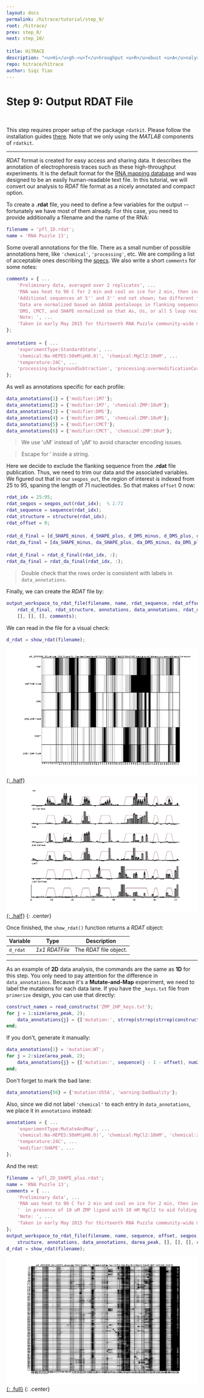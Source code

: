 ```yaml
---
layout: docs
permalink: /hitrace/tutorial/step_9/
root: /hitrace/
prev: step_8/
next: step_10/

title: HiTRACE
description: "<u>Hi</u>gh-<u>T</u>hroughput <u>R</u>obust <u>A</u>nalysis for <u>C</u>apillary <u>E</u>lectrophoresis"
repo: hitrace/hitrace
author: Siqi Tian
---
```


# Step 9: Output RDAT File

<br/>

This step requires proper setup of the package `rdatkit`. Please follow the installation guides [there](/rdatkit#installation). Note that we only using the _MATLAB_ components of `rdatkit`.

<hr/>

_RDAT_ format is created for easy access and sharing data. It describes the annotation of electrophoresis traces such as these high-throughput experiments. It is the default format for
the [RNA mapping database](https://rmdb.stanford.edu) and was designed to be an easily human-readable text file. In this tutorial, we will convert our analysis to _RDAT_ file format as a nicely annotated and compact option.

To create a **.rdat** file, you need to define a few variables for the output -- fortunately we have most of them already. For this case, you need to provide additionally a filename and the name of the RNA:

```matlab
filename = 'pfl_1D.rdat';
name = 'RNA Puzzle 13';
```

Some overall annotations for the file. There as a small number of possible annotations here, like `'chemical'`, `'processing'`, etc. We are compiling a list of acceptable ones describing the [specs](https://rmdb.stanford.edu/deposit/specs/). We also write a short `comments` for some notes:

```matlab
comments = { ...
    'Preliminary data, averaged over 2 replicates', ...
    'RNA was heat to 90 C for 2 min and cool on ice for 2 min, then incubated at 37 C for 20 min at pH 8.0 with 10 mM MgCl2 to aid folding.', ...
    'Additional sequences at 5'' and 3'' end not shown; two different flanking sequences were used and averaged.', ...
    'Data are normalized based on GAGUA pentaloops in flanking sequences (not shown).', ...
    'DMS, CMCT, and SHAPE normalized so that As, Us, or all 5 loop residues give mean reactivity of 1.0.', ...
    'Note: ', ...
    'Taken in early May 2015 for thirteenth RNA Puzzle community-wide modeling trial.', ...
};

annotations = { ...
    'experimentType:StandardState', ...
    'chemical:Na-HEPES:50mM(pH8.0)', 'chemical:MgCl2:10mM', ...
    'temperature:24C', ...
    'processing:backgroundSubtraction', 'processing:overmodificationCorrection', ...
};
```

As well as annotations specific for each profile:

```matlab
data_annotations{1} = {'modifier:1M7'};
data_annotations{2} = {'modifier:1M7', 'chemical:ZMP:10uM'};
data_annotations{3} = {'modifier:DMS'};
data_annotations{4} = {'modifier:DMS', 'chemical:ZMP:10uM'};
data_annotations{5} = {'modifier:CMCT'};
data_annotations{6} = {'modifier:CMCT', 'chemical:ZMP:10uM'};
```

> We use 'uM' instead of '&mu;M' to avoid character encoding issues.

> Escape for &prime; inside a string.

Here we decide to exclude the flanking sequence from the **.rdat** file publication. Thus, we need to trim our data and the associated variables. We figured out that in our `seqpos_out`, the region of interest is indexed from 25 to 95, spaning the length of 71 nucleotides. So that makes `offset` 0 now:

```matlab
rdat_idx = 25:95;
rdat_seqpos = seqpos_out(rdat_idx);  % 1:71
rdat_sequence = sequence(rdat_idx);
rdat_structure = structure(rdat_idx);
rdat_offset = 0;

rdat_d_final = [d_SHAPE_minus, d_SHAPE_plus, d_DMS_minus, d_DMS_plus, d_CMCT_minus, d_CMCT_plus];
rdat_da_final = [da_SHAPE_minus, da_SHAPE_plus, da_DMS_minus, da_DMS_plus, da_CMCT_minus, da_CMCT_plus];

rdat_d_final = rdat_d_final(rdat_idx, :);
rdat_da_final = rdat_da_final(rdat_idx, :);
```

> Double check that the rows order is consistent with labels in `data_annotations`.

Finally, we can create the _RDAT_ file by:

```matlab
output_workspace_to_rdat_file(filename, name, rdat_sequence, rdat_offset, rdat_seqpos, ...
    rdat_d_final, rdat_structure, annotations, data_annotations, rdat_da_final, ...
    [], [], [], comments);
```

We can read in the file for a visual check:

```matlab
d_rdat = show_rdat(filename);
```

[![show_rdat Figure 1](/hitrace/res/pfl_1D_rdat_1.png "[show_rdat Figure 1"){: .half}](/hitrace/res/pfl_1D_rdat_1.png)
[![show_rdat Figure 3](/hitrace/res/pfl_1D_rdat_3.png "[show_rdat Figure 3"){: .half}](/hitrace/res/pfl_1D_rdat_3.png)
{: .center}

Once finished, the `show_rdat()` function returns a _RDAT_ object:

| Variable | Type | Description |
| --- | --- | --- |
| `d_rdat` | _1x1 RDATFile_ | The _RDAT_ file object. |

<hr/>

As an example of **2D** data analysis, the commands are the same as **1D** for this step. You only need to pay attention for the difference in `data_annotations`. Because it's a **Mutate-and-Map** experiment, we need to label the mutations for each data lane. If you have the `_keys.txt` file from `primerize` design, you can use that directly:

```matlab
construct_names = read_constructs('ZMP_2HP_keys.txt');
for j = 1:size(area_peak, 2); 
    data_annotations{j} = {['mutation:', strrep(strrep(strrep(construct_names{j}, 'T', 'U'), 'WU', 'WT'), 'Lib1-', '')]};
end;
```

If you don't, generate it manually:

```matlab
data_annotations{1} = 'mutation:WT';
for j = 2:size(area_peak, 2); 
    data_annotations{j} = {['mutation:', sequence(j - 1 - offset), num2str(j - 1), DNA2RNA(complement(sequence(j - 1 - offset)))]};
end;
```

Don't forget to mark the bad lane:

```matlab
data_annotations{56} = {'mutation:U55A', 'warning:badQuality'};
```

Also, since we did not label `'chemical'` to each entry in `data_annotations`, we place it in `annotations` instead:

```matlab
annotations = { ...
    'experimentType:MutateAndMap', ...
    'chemical:Na-HEPES:50mM(pH8.0)', 'chemical:MgCl2:10mM', 'chemical:ZMP:10uM', ...
    'temperature:24C', ...
    'modifier:SHAPE', ...
};
```

And the rest:

```matlab
filename = 'pfl_2D_SHAPE_plus.rdat';
name = 'RNA Puzzle 13';
comments = { ...
    'Preliminary data', ...
    'RNA was heat to 90 C for 2 min and cool on ice for 2 min, then incubated at 37 C for 20 min at pH 8.0,', ...
    '  in presence of 10 uM ZMP ligand with 10 mM MgCl2 to aid folding.', ...
    'Note: ', ...
    'Taken in early May 2015 for thirteenth RNA Puzzle community-wide modeling trial.', ...
};
output_workspace_to_rdat_file(filename, name, sequence, offset, seqpos, area_peak, ...
    structure, annotations, data_annotations, darea_peak, [], [], [], comments);
d_rdat = show_rdat(filename);
```

[![show_rdat Figure](/hitrace/res/pfl_2D_rdat.png "[show_rdat Figure"){: .full}](/hitrace/res/pfl_2D_rdat.png)
{: .center}
